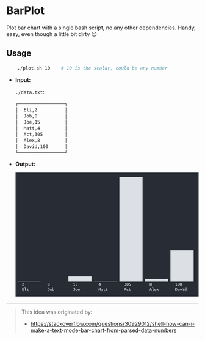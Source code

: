 # BarPlot
Plot bar chart with a single bash script, no any other dependencies. Handy, easy, even though a little bit dirty 😉

## Usage

```bash
    ./plot.sh 10    # 10 is the scalar, could be any number
```

- **Input:**

    `./data.txt`:

    ```csv
    ┌─────────────────┐
    │  Eli,2          │
    │  Job,0          │
    │  Joe,15         │
    │  Matt,4         │
    │  Act,305        │
    │  Alex,8         │
    │  David,100      │
    └─────────────────┘
    ```

- **Output:**

    ![BarPlot](./.images/BarPlot.PNG)

---

> This idea was originated by:
> - https://stackoverflow.com/questions/30929012/shell-how-can-i-make-a-text-mode-bar-chart-from-parsed-data-numbers

